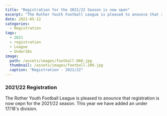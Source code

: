 ```yaml
---
title: "Registration for the 2021/22 Season is now open"
excerpt: "The Rother Youth Football League is pleased to anounce that registration is now oepn for the 2021/22 season"
date: 2021-05-12
categories:
  - Registration
tags: 
  - 2021
  - registration
  - League
  - Under18s
image: 
  path: /assets/images/football-860.jpg
  thumbnail: /assets/images/football-200.jpg
  caption: "Registration - 2021/22"
---
```


### 2021/22 Registration
The Rother Youth Football League is pleased to anounce that registration is now oepn for the 2021/22 season. This year we have added an under 17/18's division.

